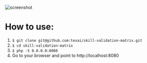 ![screenshot](https://raw.githubusercontent.com/texai/skill-validation-matrix/master/screenshot.png "screenshot")

# How to use:

1. `$ git clone git@github.com:texai/skill-validation-matrix.git`
2. `$ cd skill-validation-matrix`
3. `$ php -S 0.0.0.0:8080`
4. Go to your browser and point to http://localhost:8080
